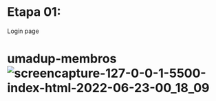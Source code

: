 # Etapa 01:
Login page
# umadup-membros![screencapture-127-0-0-1-5500-index-html-2022-06-23-00_18_09](https://user-images.githubusercontent.com/87684131/175202479-aa05d134-ca25-43e1-bb14-bf22bfb847e0.png)
